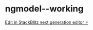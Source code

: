 # ngmodel--working

[Edit in StackBlitz next generation editor ⚡️](https://stackblitz.com/~/github.com/edwardgazitonline/ngmodel--working)